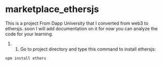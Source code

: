 # marketplace_ethersjs
This is a project From Dapp University that I converted from web3 to ethersjs.
soon I will add documentation on it for now you can analyze the code for your learning.


1. 1.	Go to project directory and type this command to install ethersjs:

`npm install ethers`
